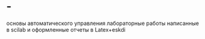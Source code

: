 # -
основы автоматического управления
лабораторные работы написанные в scilab и оформленные отчеты в Latex+eskdi
